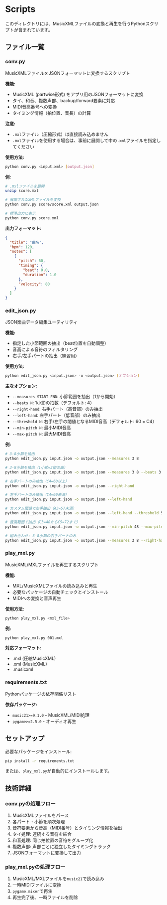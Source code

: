 # Scripts

このディレクトリには、MusicXMLファイルの変換と再生を行うPythonスクリプトが含まれています。

## ファイル一覧

### conv.py
MusicXMLファイルをJSONフォーマットに変換するスクリプト

**機能:**
- MusicXML (partwise形式) をアプリ用のJSONフォーマットに変換
- タイ、和音、複数声部、backup/forward要素に対応
- MIDI音高番号への変換
- タイミング情報（拍位置、音長）の計算

**注意:**
- `.mxl`ファイル（圧縮形式）は直接読み込めません
- `.mxl`ファイルを使用する場合は、事前に展開して中の`.xml`ファイルを指定してください

**使用方法:**
```bash
python conv.py <input.xml> [output.json]
```

**例:**
```bash
# .mxlファイルを展開
unzip score.mxl

# 展開されたXMLファイルを変換
python conv.py score/score.xml output.json

# 標準出力に表示
python conv.py score.xml
```

**出力フォーマット:**
```json
{
  "title": "曲名",
  "bpm": 120,
  "notes": [
    {
      "pitch": 60,
      "timing": {
        "beat": 0.0,
        "duration": 1.0
      },
      "velocity": 80
    }
  ]
}
```

### edit_json.py
JSON楽曲データ編集ユーティリティ

**機能:**
- 指定した小節範囲の抽出（beat位置を自動調整）
- 音高による音符のフィルタリング
- 右手/左手パートの抽出（練習用）

**使用方法:**
```bash
python edit_json.py <input.json> -o <output.json> [オプション]
```

**主なオプション:**
- `--measures START END`: 小節範囲を抽出（1から開始）
- `--beats N`: 1小節の拍数（デフォルト: 4）
- `--right-hand`: 右手パート（高音部）のみ抽出
- `--left-hand`: 左手パート（低音部）のみ抽出
- `--threshold N`: 右手/左手の閾値となるMIDI音高（デフォルト: 60 = C4）
- `--min-pitch N`: 最小MIDI音高
- `--max-pitch N`: 最大MIDI音高

**例:**
```bash
# 3-8小節を抽出
python edit_json.py input.json -o output.json --measures 3 8

# 3-8小節を抽出（1小節=3拍の曲）
python edit_json.py input.json -o output.json --measures 3 8 --beats 3

# 右手パートのみ抽出（C4=60以上）
python edit_json.py input.json -o output.json --right-hand

# 左手パートのみ抽出（C4=60未満）
python edit_json.py input.json -o output.json --left-hand

# カスタム閾値で左手抽出（A3=57未満）
python edit_json.py input.json -o output.json --left-hand --threshold 57

# 音高範囲で抽出（C3=48からC5=72まで）
python edit_json.py input.json -o output.json --min-pitch 48 --max-pitch 72

# 組み合わせ: 3-8小節の右手パートのみ
python edit_json.py input.json -o output.json --measures 3 8 --right-hand
```

### play_mxl.py
MusicXML/MXLファイルを再生するスクリプト

**機能:**
- MXL/MusicXMLファイルの読み込みと再生
- 必要なパッケージの自動チェックとインストール
- MIDIへの変換と音声再生

**使用方法:**
```bash
python play_mxl.py <mxl_file>
```

**例:**
```bash
python play_mxl.py 001.mxl
```

**対応フォーマット:**
- .mxl (圧縮MusicXML)
- .xml (MusicXML)
- .musicxml

### requirements.txt
Pythonパッケージの依存関係リスト

**依存パッケージ:**
- `music21>=9.1.0` - MusicXML/MIDI処理
- `pygame>=2.5.0` - オーディオ再生

## セットアップ

必要なパッケージをインストール:
```bash
pip install -r requirements.txt
```

または、`play_mxl.py`が自動的にインストールします。

## 技術詳細

### conv.pyの処理フロー
1. MusicXMLファイルをパース
2. 各パート・小節を順次処理
3. 音符要素から音高（MIDI番号）とタイミング情報を抽出
4. タイ処理: 連続する音符を結合
5. 和音処理: 同じ拍位置の音符をグループ化
6. 複数声部: 声部ごとに独立したタイミングトラック
7. JSONフォーマットに変換して出力

### play_mxl.pyの処理フロー
1. MusicXML/MXLファイルを`music21`で読み込み
2. 一時MIDIファイルに変換
3. `pygame.mixer`で再生
4. 再生完了後、一時ファイルを削除
